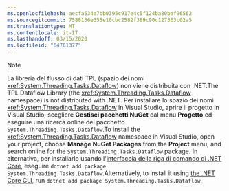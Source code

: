 ```yaml
---
ms.openlocfilehash: aecfa534a7bb0395c917e4c5f124ba80baf96562
ms.sourcegitcommit: 7588136e355e10cbc2582f389c90c127363c02a5
ms.translationtype: MT
ms.contentlocale: it-IT
ms.lasthandoff: 03/15/2020
ms.locfileid: "64761377"
---
```

> [!NOTE]
> <span data-ttu-id="d54b1-101">La libreria del flusso di dati TPL (spazio dei nomi <xref:System.Threading.Tasks.Dataflow>) non viene distribuita con .NET.</span><span class="sxs-lookup"><span data-stu-id="d54b1-101">The TPL Dataflow Library (the <xref:System.Threading.Tasks.Dataflow> namespace) is not distributed with .NET.</span></span> <span data-ttu-id="d54b1-102">Per installare lo spazio dei nomi <xref:System.Threading.Tasks.Dataflow> in Visual Studio, aprire il progetto in Visual Studio, scegliere **Gestisci pacchetti NuGet** dal menu **Progetto** ed eseguire una ricerca online del pacchetto `System.Threading.Tasks.Dataflow`.</span><span class="sxs-lookup"><span data-stu-id="d54b1-102">To install the <xref:System.Threading.Tasks.Dataflow> namespace in Visual Studio, open your project, choose **Manage NuGet Packages** from the **Project** menu, and search online for the `System.Threading.Tasks.Dataflow` package.</span></span> <span data-ttu-id="d54b1-103">In alternativa, per installarlo usando l'[interfaccia della riga di comando di .NET Core](~/docs/core/tools/index.md), eseguire `dotnet add package System.Threading.Tasks.Dataflow`.</span><span class="sxs-lookup"><span data-stu-id="d54b1-103">Alternatively, to install it using [the .NET Core CLI](~/docs/core/tools/index.md), run `dotnet add package System.Threading.Tasks.Dataflow`.</span></span>
